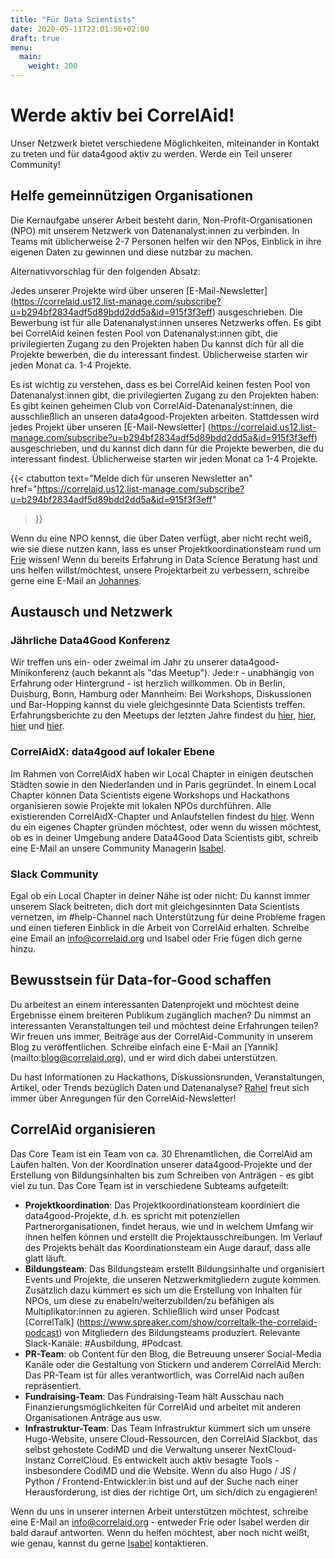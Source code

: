 ```yaml
---
title: "Für Data Scientists"
date: 2020-05-11T22:01:56+02:00
draft: true
menu:
  main:
    weight: 200
---
```



# Werde aktiv bei CorrelAid!

Unser Netzwerk bietet verschiedene Möglichkeiten, miteinander in Kontakt zu treten und für data4good aktiv zu werden. Werde ein Teil unserer Community!

## Helfe gemeinnützigen Organisationen

Die Kernaufgabe unserer Arbeit besteht darin, Non-Profit-Organisationen (NPO) mit unserem Netzwerk von Datenanalyst:innen zu verbinden. In Teams mit üblicherweise 2-7 Personen helfen wir den NPos, Einblick in ihre eigenen Daten zu gewinnen und diese nutzbar zu machen.

Alternativvorschlag für den folgenden Absatz:

Jedes unserer Projekte wird über unseren [E-Mail-Newsletter] (https://correlaid.us12.list-manage.com/subscribe?u=b294bf2834adf5d89bdd2dd5a&id=915f3f3eff) ausgeschrieben. Die Bewerbung ist für alle Datenanalyst:innen unseres Netzwerks offen. Es gibt bei CorrelAid keinen festen Pool von Datenanalyst:innen gibt, die privilegierten Zugang zu den Projekten haben Du kannst dich für all die Projekte bewerben, die du interessant findest. Üblicherweise starten wir jeden Monat ca. 1-4 Projekte.

Es ist wichtig zu verstehen, dass es bei CorrelAid keinen festen Pool von Datenanalyst:innen gibt, die privilegierten Zugang zu den Projekten haben: Es gibt keinen geheimen Club von CorrelAid-Datenanalyst:innen, die ausschließlich an unseren data4good-Projekten arbeiten. Stattdessen wird jedes Projekt über unseren  [E-Mail-Newsletter] (https://correlaid.us12.list-manage.com/subscribe?u=b294bf2834adf5d89bdd2dd5a&id=915f3f3eff) ausgeschrieben, und du kannst dich dann für die Projekte bewerben, die du interessant findest. Üblicherweise starten wir jeden Monat ca 1-4 Projekte.

{{< ctabutton 
    text="Melde dich für unseren Newsletter an"
    href="https://correlaid.us12.list-manage.com/subscribe?u=b294bf2834adf5d89bdd2dd5a&id=915f3f3eff"
>}}

Wenn du eine NPO kennst, die über Daten verfügt, aber nicht recht weiß, wie sie diese nutzen kann, lass es unser Projektkoordinationsteam rund um [Frie](mailto:projekte@correlaid.org) wissen! 
Wenn du bereits Erfahrung in Data Science Beratung hast und uns helfen willst/möchtest, unsere Projektarbeit zu verbessern, schreibe gerne eine E-Mail an [Johannes](mailto:johannes.m@correlaid.org).

## Austausch und Netzwerk

### Jährliche Data4Good Konferenz
Wir treffen uns ein- oder zweimal im Jahr zu unserer data4good-Minikonferenz (auch bekannt als "das Meetup"). Jede:r - unabhängig von Erfahrung oder Hintergrund - ist herzlich willkommen. Ob in Berlin, Duisburg, Bonn, Hamburg oder Mannheim: Bei Workshops, Diskussionen und Bar-Hopping kannst du viele gleichgesinnte Data Scientists treffen. Erfahrungsberichte zu den Meetups der letzten Jahre findest du [hier](de/blog/meetup-berlin/), [hier](de/blog/meetup-hh/), [hier](de/blog/meetup-bonn/) und [hier](/de/blog/meetup-mannheim/). 

### CorrelAidX: data4good auf lokaler Ebene
Im Rahmen von CorrelAidX haben wir Local Chapter in einigen deutschen Städten sowie in den Niederlanden und in Paris gegründet. In einem Local Chapter können Data Scientists eigene Workshops und Hackathons organisieren sowie Projekte mit lokalen NPOs durchführen. Alle existierenden CorrelAidX-Chapter und Anlaufstellen findest du [hier](/de/correlaid-x).
Wenn du ein eigenes Chapter gründen möchtest, oder wenn du wissen möchtest, ob es in deiner Umgebung andere Data4Good Data Scientists gibt, schreib eine E-Mail an unsere Community Managerin [Isabel](mailto:isabel.w@correlaid.org). 

### Slack Community 
Egal ob ein Local Chapter in deiner Nähe ist oder nicht: Du kannst immer unserem Slack beitreten, dich dort mit gleichgesinnten Data Scientists vernetzen, im #help-Channel nach Unterstützung für deine Probleme fragen und einen tieferen Einblick in die Arbeit von CorrelAid erhalten. Schreibe eine Email an [info@correlaid.org](mailto:info@correlaid.org) und Isabel oder Frie fügen dich gerne hinzu.

## Bewusstsein für Data-for-Good schaffen

Du arbeitest an einem interessanten Datenprojekt und möchtest deine Ergebnisse einem breiteren Publikum zugänglich machen? Du nimmst an interessanten Veranstaltungen teil und möchtest deine Erfahrungen teilen? Wir freuen uns immer, Beiträge aus der CorrelAid-Community in unserem Blog zu veröffentlichen. Schreibe einfach eine E-Mail an [Yannik] (mailto:blog@correlaid.org), und er wird dich dabei unterstützen.

Du hast Informationen zu Hackathons, Diskussionsrunden, Veranstaltungen, Artikel, oder Trends bezüglich Daten und Datenanalyse? [Rahel](mailto:newsletter@correlaid.org) freut sich immer über Anregungen für den CorrelAid-Newsletter!

## CorrelAid organisieren 

Das Core Team ist ein Team von ca. 30 Ehrenamtlichen, die CorrelAid am Laufen halten. Von der Koordination unserer data4good-Projekte und der Erstellung von Bildungsinhalten bis zum Schreiben von Anträgen - es gibt viel zu tun. Das Core Team ist in verschiedene Subteams aufgeteilt: 

* **Projektkoordination**: Das Projektkoordinationsteam koordiniert die data4good-Projekte, d.h. es spricht mit potenziellen Partnerorganisationen, findet heraus, wie und in welchem Umfang wir ihnen helfen können und erstellt die Projektausschreibungen. Im Verlauf des Projekts behält das Koordinationsteam ein Auge darauf, dass alle glatt läuft.
* **Bildungsteam**: Das Bildungsteam erstellt Bildungsinhalte und organisiert Events und Projekte, die unseren Netzwerkmitgliedern zugute kommen. Zusätzlich dazu kümmert es sich um die Erstellung von Inhalten für NPOs, um diese zu enabeln/weiterzubilden/zu befähigen als Multiplikator:innen zu agieren. Schließlich wird unser Podcast [CorrelTalk] (https://www.spreaker.com/show/correltalk-the-correlaid-podcast) von Mitgliedern des Bildungsteams produziert. Relevante Slack-Kanäle: \#Ausbildung, \#Podcast. 
* **PR-Team**: ob Content für den Blog, die Betreuung unserer Social-Media Kanäle oder die Gestaltung von Stickern und anderem CorrelAid Merch: Das PR-Team ist für alles verantwortlich, was CorrelAid nach außen repräsentiert. 
* **Fundraising-Team**: Das Fundraising-Team hält Ausschau nach Finanzierungsmöglichkeiten für CorrelAid und arbeitet mit anderen Organisationen Anträge aus usw. 
* **Infrastruktur-Team**: Das Team Infrastruktur kümmert sich um unsere Hugo-Website, unsere Cloud-Ressourcen, den CorrelAid Slackbot, das selbst gehostete CodiMD und die Verwaltung unserer NextCloud-Instanz CorrelCloud. Es entwickelt auch aktiv besagte Tools - insbesondere CodiMD und die Website. Wenn du also Hugo / JS / Python / Frontend-Entwickler:in bist und auf der Suche nach einer Herausforderung, ist dies der richtige Ort, um sich/dich zu engagieren! 

Wenn du uns in unserer internen Arbeit unterstützen möchtest, schreibe eine E-Mail an [info@correlaid.org](mailto:info@correlaid.org) - entweder Frie oder Isabel werden dir bald darauf antworten. Wenn du helfen möchtest, aber noch nicht weißt, wie genau, kannst du gerne [Isabel](isabel.w@correlaid.org) kontaktieren. 
